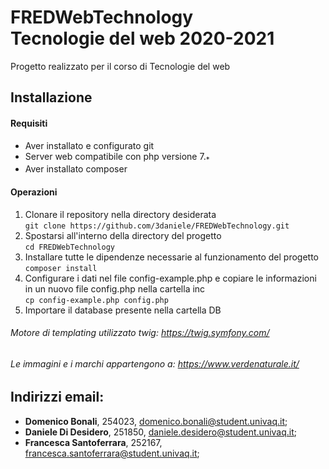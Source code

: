 # FREDWebTechnology<br>Tecnologie del web 2020-2021
Progetto realizzato per il corso di Tecnologie del web
## Installazione
#### Requisiti
- Aver installato e configurato git
- Server web compatibile con php versione 7.<sub>*</sub>
- Aver installato composer
#### Operazioni
1. Clonare il repository nella directory desiderata<br>
`git clone https://github.com/3daniele/FREDWebTechnology.git `
2. Spostarsi all'interno della directory del progetto<br>
`cd FREDWebTechnology`
3. Installare tutte le dipendenze necessarie al funzionamento del progetto<br>
`composer install`
4. Configurare i dati nel file config-example.php e copiare le informazioni in un nuovo file config.php nella cartella inc<br>
`cp config-example.php config.php`
5. Importare il database presente nella cartella DB<br>
###### Motore di templating utilizzato twig: https://twig.symfony.com/
###### Le immagini e i marchi appartengono a: https://www.verdenaturale.it/
## Indirizzi email:
- <b>Domenico Bonali</b>, 254023, domenico.bonali@student.univaq.it;
- <b>Daniele Di Desidero</b>, 251850, daniele.desidero@student.univaq.it;
- <b>Francesca Santoferrara</b>, 252167, francesca.santoferrara@student.univaq.it;

